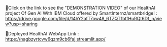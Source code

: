 🔗Click on the link to see the "DEMONSTRATION VIDEO" of our HealthAI project Of Gen AI With IBM Cloud offered by SmartInternz/smartbridge! : https://drive.google.com/file/d/14hY2afT7ow48_6TZQT1btfHuRQt6Df_n/view?usp=sharing

🔗Deployed HealthAI WebApp Link : https://nagbzyrtcvw6qzm9cb6faj.streamlit.app/
